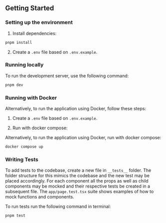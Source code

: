 ## Getting Started

### Setting up the environment

1. Install dependencies:

```bash
pnpm install
```
2. Create a `.env` file based on `.env.example`.



### Running locally
To run the development server, use the following command:
```bash
pnpm dev
```

### Running with Docker

Alternatively, to run the application using Docker, follow these steps:

1. Create a `.env` file based on `.env.example`.

2. Run with docker compose:

Alternatively, to run the application using Docker, run with docker compose:
```bash
docker compose up
```

### Writing Tests

To add tests to the codebase, create a new file in `__tests__` folder. The folder structure for this mimics the codebase and the new test may be placed accordingly. For each component all the props as well as child components may be mocked and their respective tests be created in a subsequent file. The `app/page.test.tsx` suite shows examples of how to mock functions and components.

To run tests run the following command in terminal:

```bash
pnpm test
```
